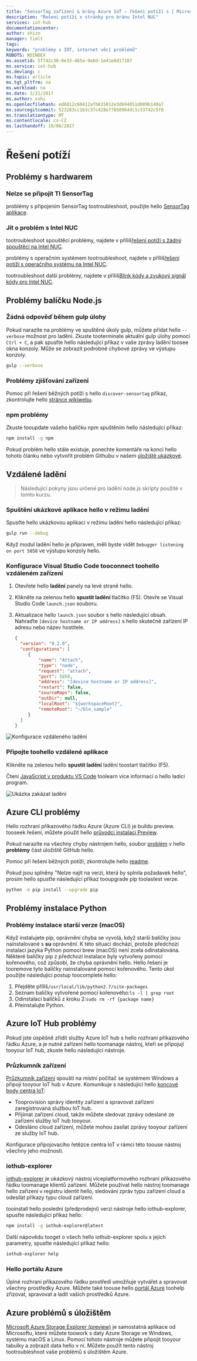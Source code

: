 ```yaml
---
title: "SensorTag zařízení & brány Azure IoT – řešení potíží s | Microsoft Docs"
description: "Řešení potíží s stránky pro bránu Intel NUC"
services: iot-hub
documentationcenter: 
author: shizn
manager: timlt
tags: 
keywords: "problémy s IOT, internet věcí problémů"
ROBOTS: NOINDEX
ms.assetid: 5f742c38-0e33-465a-9a0d-1e41e8d17187
ms.service: iot-hub
ms.devlang: c
ms.topic: article
ms.tgt_pltfrm: na
ms.workload: na
ms.date: 3/21/2017
ms.author: xshi
ms.openlocfilehash: ed6812c60412afb615012e3d694051d009b149a7
ms.sourcegitcommit: 523283cc1b3c37c428e77850964dc1c33742c5f0
ms.translationtype: MT
ms.contentlocale: cs-CZ
ms.lasthandoff: 10/06/2017
---
```

# <a name="troubleshooting"></a>Řešení potíží

## <a name="hardware-issues"></a>Problémy s hardwarem

### <a name="ti-sensortag-cannot-be-connected"></a>Nelze se připojit TI SensorTag

problémy s připojením SensorTag tootroubleshoot, použijte hello [SensorTag aplikace](http://processors.wiki.ti.com/index.php/SensorTag_User_Guide#SensorTag_App_user_guide).

### <a name="have-an-issue-with-intel-nuc"></a>Jít o problém s Intel NUC

tootroubleshoot spouštěcí problémy, najdete v příliš[řešení potíží s žádný spouštěcí na Intel NUC](http://www.intel.com/content/www/us/en/support/boards-and-kits/000005845.html).

problémy s operačním systémem tootroubleshoot, najdete v příliš[řešení potíží s operačního systému na Intel NUC](http://www.intel.com/content/www/us/en/support/boards-and-kits/000006018.html).

tootroubleshoot další problémy, najdete v příliš[Blink kódy a zvukový signál kódy pro Intel NUC](http://www.intel.com/content/www/us/en/support/boards-and-kits/intel-nuc-boards/000005854.html).

## <a name="nodejs-package-issues"></a>Problémy balíčku Node.js

### <a name="no-response-during-gulp-tasks"></a>Žádná odpověď během gulp úlohy

Pokud narazíte na problémy ve spuštěné úkoly gulp, můžete přidat hello `--verbose` možnost pro ladění. Zkuste tooterminate aktuální gulp úlohy pomocí `Ctrl + C`, a pak spusťte hello následující příkaz v vaše zprávy ladění toosee okna konzoly. Může se zobrazit podrobné chybové zprávy ve výstupu konzoly.

```bash
gulp --verbose
```

### <a name="device-discovery-issues"></a>Problémy zjišťování zařízení

Pomoc při řešení běžných potíží s hello `discover-sensortag` příkaz, zkontrolujte hello [stránce wikiwebu](https://wiki.archlinux.org/index.php/bluetooth#Bluetoothctl).

### <a name="npm-issues"></a>npm problémy

Zkuste tooupdate vašeho balíčku npm spuštěním hello následující příkaz:

```bash
npm install -g npm
```

Pokud problém hello stále existuje, ponechte komentáře na konci hello tohoto článku nebo vytvořit problém Githubu v našem [úložiště ukázkové](https://github.com/azure-samples/iot-hub-c-intel-nuc-gateway-getting-started).

## <a name="remote-debugging"></a>Vzdálené ladění
> Následující pokyny jsou určené pro ladění node.js skripty použité v tomto kurzu.
### <a name="run-hello-sample-application-in-debug-mode"></a>Spuštění ukázkové aplikace hello v režimu ladění

Spusťte hello ukázkovou aplikaci v režimu ladění hello následující příkaz:

```bash
gulp run --debug
```

Když modul ladění hello je připraven, měli byste vidět `Debugger listening on port 5858` ve výstupu konzoly hello.

### <a name="configure-visual-studio-code-tooconnect-toohello-remote-device"></a>Konfigurace Visual Studio Code tooconnect toohello vzdáleném zařízení

1. Otevřete hello **ladění** panely na levé straně hello.
2. Klikněte na zelenou hello **spustit ladění** tlačítko (F5). Otevře se Visual Studio Code `launch.json` souboru.
3. Aktualizace hello `launch.json` soubor s hello následující obsah. Nahraďte `[device hostname or IP address]` s hello skutečné zařízení IP adresu nebo název hostitele.

   ``` json
   {
     "version": "0.2.0",
     "configurations": [
        {
            "name": "Attach",
            "type": "node",
            "request": "attach",
            "port": 5858,
            "address": "[device hostname or IP address]",
            "restart": false,
            "sourceMaps": false,
            "outDir": null,
            "localRoot": "${workspaceRoot}",
            "remoteRoot": "~/ble_sample"
        }
     ]
   }
   ```

![Konfigurace vzdáleného ladění](./media/iot-hub-gateway-kit-lessons/troubleshooting/remote_debugging_configuration.png)

### <a name="attach-toohello-remote-application"></a>Připojte toohello vzdálené aplikace

Klikněte na zelenou hello **spustit ladění** ladění toostart tlačítko (F5).

Čtení [JavaScript v produktu VS Code](https://code.visualstudio.com/docs/languages/javascript#_debugging) toolearn více informací o hello ladicí program.

![Ukázka zakázat ladění](./media/iot-hub-gateway-kit-lessons/troubleshooting/debugging_ble_sample.png)

## <a name="azure-cli-issues"></a>Azure CLI problémy

Hello rozhraní příkazového řádku Azure (Azure CLI) je buildu preview. tooseek řešení, můžete použít hello [průvodci instalaci Preview](https://github.com/Azure/azure-cli/blob/master/doc/preview_install_guide.md).

Pokud narazíte na všechny chyby nástrojem hello, soubor [problém](https://github.com/Azure/azure-cli/issues) v hello **problémy** část úložiště GitHub hello.

Pomoc při řešení běžných potíží, zkontrolujte hello [readme](https://github.com/Azure/azure-cli/blob/master/README.rst).

Pokud jsou splněny "Nelze najít na verzi, která by splnila požadavek hello", prosím hello spusťte následující příkaz tooupgrade pip toolastest verze.

```bash
python -m pip install --upgrade pip
```

## <a name="python-installation-issues"></a>Problémy instalace Python

### <a name="legacy-installation-issues-macos"></a>Problémy instalace starší verze (macOS)

Když instalujete pip, oprávnění chyba se vyvolá, když starší balíčky jsou nainstalované s **su** oprávnění. K této situaci dochází, protože předchozí instalaci jazyka Python pomocí brew (macOS) není zcela odinstalována. Některé balíčky pip z předchozí instalace byly vytvořeny pomocí kořenového, což způsobí, že chyba oprávnění hello. Hello řešení je tooremove tyto balíčky nainstalované pomocí kořenového. Tento úkol použijte následující postup toocomplete hello:

1. Přejděte příliš`/usr/local/lib/python2.7/site-packages`
2. Seznam balíčky vytvořené pomocí kořenového:`ls -l | grep root`
3. Odinstalaci balíčků z kroku 2:`sudo rm -rf {package name}`
4. Přeinstalujte Python.

## <a name="azure-iot-hub-issues"></a>Azure IoT Hub problémy

Pokud jste úspěšně zřídit služby Azure IoT hub s hello rozhraní příkazového řádku Azure, a je nutné zařízení hello toomanage nástroj, kteří se připojují tooyour IoT hub, zkuste hello následující nástroje.

### <a name="device-explorer"></a>Průzkumník zařízení

[Průzkumník zařízení](https://github.com/Azure/azure-iot-sdk-csharp/blob/master/tools/DeviceExplorer) spouští na místní počítač se systémem Windows a připojí tooyour IoT hub v Azure. Komunikuje s následující hello [koncové body centra IoT](https://azure.microsoft.com/en-us/documentation/articles/iot-hub-devguide/):

- Tooprovision správy identity zařízení a spravovat zařízení zaregistrovaná službou IoT hub.
- Přijímat zařízení cloud, takže můžete sledovat zprávy odeslané ze zařízení služby IoT hub tooyour.
- Odesláno cloud zařízení, můžete mohou zasílat zprávy tooyour zařízení ze služby IoT hub.

Konfigurace připojovacího řetězce centra IoT v rámci této toouse nástroj všechny jeho možnosti.

### <a name="iothub-explorer"></a>iothub-explorer

[iothub-explorer](https://github.com/Azure/iothub-explorer) je ukázkový nástroj víceplatformového rozhraní příkazového řádku toomanage klientů zařízení. Můžete používat hello nástroj toomanage hello zařízení v registru identit hello, sledování zpráv typu zařízení cloud a odesílat příkazy typu cloud zařízení.

tooinstall hello poslední (předprodejní) verzi nástroje hello iothub-explorer, spusťte následující příkaz hello:

```bash
npm install -g iothub-explorer@latest
```

Další nápovědu tooget o všech hello iothub-explorer spolu s jejich parametry, spusťte následující příkaz hello:

```bash
iothub-explorer help
```

### <a name="hello-azure-portal"></a>Hello portálu Azure

Úplné rozhraní příkazového řádku prostředí umožňuje vytvářet a spravovat všechny prostředky Azure. Můžete také toouse hello [portál Azure](https://azure.microsoft.com/en-us/documentation/articles/azure-portal-overview/) toohelp zřizovat, spravovat a ladit vašich prostředků Azure.

## <a name="azure-storage-issues"></a>Azure problémů s úložištěm

[Microsoft Azure Storage Explorer (preview)](http://storageexplorer.com/) je samostatná aplikace od Microsoftu, které můžete toowork s daty Azure Storage ve Windows, systému macOS a Linux. Pomocí tohoto nástroje můžete připojit tooyour tabulky a zobrazit data hello v ní. Můžete použít tento nástroj tootroubleshoot vaše problémů s úložištěm Azure.
